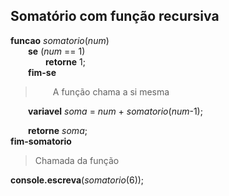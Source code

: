 ## Somatório com função recursiva

**funcao** *somatorio*(*num*)<br>
&emsp;&emsp;**se** (*num* == 1)<br>
&emsp;&emsp;&emsp;&emsp;**retorne** 1;<br>
&emsp;&emsp;**fim-se**

>&emsp;&emsp;A função chama a si mesma

&emsp;&emsp;**variavel** *soma* = *num* + *somatorio*(*num*-1);<br>

&emsp;&emsp;**retorne** *soma*;<br>
**fim-somatorio**

> Chamada da função

**console.escreva**(*somatorio*(6));